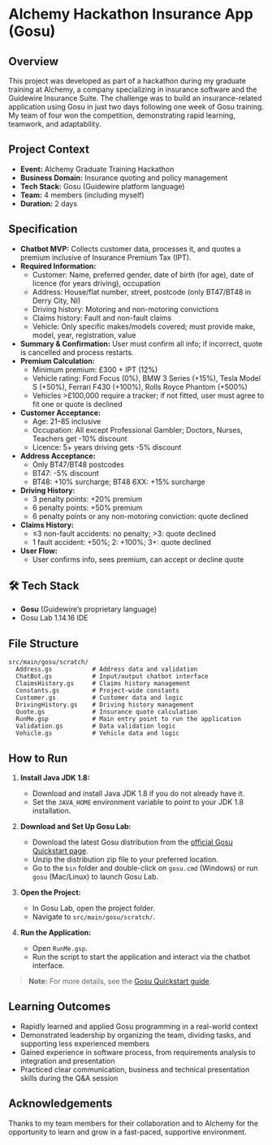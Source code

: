 # Alchemy Hackathon Insurance App (Gosu)

## Overview
This project was developed as part of a hackathon during my graduate training at Alchemy, a company specializing in insurance software and the Guidewire Insurance Suite. The challenge was to build an insurance-related application using Gosu in just two days following one week of Gosu training. My team of four won the competition, demonstrating rapid learning, teamwork, and adaptability.

## Project Context
- **Event:** Alchemy Graduate Training Hackathon
- **Business Domain:** Insurance quoting and policy management
- **Tech Stack:** Gosu (Guidewire platform language)
- **Team:** 4 members (including myself)
- **Duration:** 2 days

## Specification
- **Chatbot MVP:** Collects customer data, processes it, and quotes a premium inclusive of Insurance Premium Tax (IPT).
- **Required Information:**
  - Customer: Name, preferred gender, date of birth (for age), date of licence (for years driving), occupation
  - Address: House/flat number, street, postcode (only BT47/BT48 in Derry City, NI)
  - Driving history: Motoring and non-motoring convictions
  - Claims history: Fault and non-fault claims
  - Vehicle: Only specific makes/models covered; must provide make, model, year, registration, value
- **Summary & Confirmation:** User must confirm all info; if incorrect, quote is cancelled and process restarts.
- **Premium Calculation:**
  - Minimum premium: £300 + IPT (12%)
  - Vehicle rating: Ford Focus (0%), BMW 3 Series (+15%), Tesla Model S (+50%), Ferrari F430 (+100%), Rolls Royce Phantom (+500%)
  - Vehicles >£100,000 require a tracker; if not fitted, user must agree to fit one or quote is declined
- **Customer Acceptance:**
  - Age: 21–85 inclusive
  - Occupation: All except Professional Gambler; Doctors, Nurses, Teachers get -10% discount
  - Licence: 5+ years driving gets -5% discount
- **Address Acceptance:**
  - Only BT47/BT48 postcodes
  - BT47: -5% discount
  - BT48: +10% surcharge; BT48 6XX: +15% surcharge
- **Driving History:**
  - 3 penalty points: +20% premium
  - 6 penalty points: +50% premium
  - 6 penalty points or any non-motoring conviction: quote declined
- **Claims History:**
  - ≤3 non-fault accidents: no penalty; >3: quote declined
  - 1 fault accident: +50%; 2: +100%; 3+: quote declined
- **User Flow:**
  - User confirms info, sees premium, can accept or decline quote

## 🛠️ Tech Stack
- **Gosu** (Guidewire’s proprietary language)
- Gosu Lab 1.14.16 IDE

## File Structure
```
src/main/gosu/scratch/
  Address.gs           # Address data and validation
  ChatBot.gs           # Input/output chatbot interface
  ClaimsHistory.gs     # Claims history management
  Constants.gs         # Project-wide constants
  Customer.gs          # Customer data and logic
  DrivingHistory.gs    # Driving history management
  Quote.gs             # Insurance quote calculation
  RunMe.gsp            # Main entry point to run the application
  Validation.gs        # Data validation logic
  Vehicle.gs           # Vehicle data and logic
```

## How to Run

1. **Install Java JDK 1.8:**
   - Download and install Java JDK 1.8 if you do not already have it.
   - Set the `JAVA_HOME` environment variable to point to your JDK 1.8 installation.

2. **Download and Set Up Gosu Lab:**
   - Download the latest Gosu distribution from the [official Gosu Quickstart page](https://gosu-lang.github.io/quickstart.html).
   - Unzip the distribution zip file to your preferred location.
   - Go to the `bin` folder and double-click on `gosu.cmd` (Windows) or run `gosu` (Mac/Linux) to launch Gosu Lab.

3. **Open the Project:**
   - In Gosu Lab, open the project folder.
   - Navigate to `src/main/gosu/scratch/`.

4. **Run the Application:**
   - Open `RunMe.gsp`.
   - Run the script to start the application and interact via the chatbot interface.

> **Note:** For more details, see the [Gosu Quickstart guide](https://gosu-lang.github.io/quickstart.html).

## Learning Outcomes
- Rapidly learned and applied Gosu programming in a real-world context
- Demonstrated leadership by organizing the team, dividing tasks, and supporting less experienced members
- Gained experience in software process, from requirements analysis to integration and presentation
- Practiced clear communication, business and technical presentation skills during the Q&A session

## Acknowledgements
Thanks to my team members for their collaboration and to Alchemy for the opportunity to learn and grow in a fast-paced, supportive environment. 
